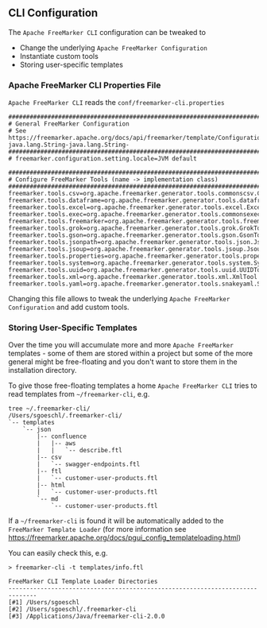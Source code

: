 ## CLI Configuration
 
The `Apache FreeMarker CLI` configuration can be tweaked to

* Change the underlying `Apache FreeMarker Configuration`
* Instantiate custom tools
* Storing user-specific templates 

### Apache FreeMarker CLI Properties File

`Apache FreeMarker CLI` reads the `conf/freemarker-cli.properties`

```
#############################################################################
# General FreeMarker Configuration
# See https://freemarker.apache.org/docs/api/freemarker/template/Configuration.html#setSetting-java.lang.String-java.lang.String-
#############################################################################
# freemarker.configuration.setting.locale=JVM default

#############################################################################
# Configure FreeMarker Tools (name -> implementation class)
#############################################################################
freemarker.tools.csv=org.apache.freemarker.generator.tools.commonscsv.CommonsCSVTool
freemarker.tools.dataframe=org.apache.freemarker.generator.tools.dataframe.DataFrameTool
freemarker.tools.excel=org.apache.freemarker.generator.tools.excel.ExcelTool
freemarker.tools.exec=org.apache.freemarker.generator.tools.commonsexec.CommonsExecTool
freemarker.tools.freemarker=org.apache.freemarker.generator.tools.freemarker.FreeMarkerTool
freemarker.tools.grok=org.apache.freemarker.generator.tools.grok.GrokTool
freemarker.tools.gson=org.apache.freemarker.generator.tools.gson.GsonTool
freemarker.tools.jsonpath=org.apache.freemarker.generator.tools.json.JsonPathTool
freemarker.tools.jsoup=org.apache.freemarker.generator.tools.jsoup.JsoupTool
freemarker.tools.properties=org.apache.freemarker.generator.tools.properties.PropertiesTool
freemarker.tools.system=org.apache.freemarker.generator.tools.system.SystemTool
freemarker.tools.uuid=org.apache.freemarker.generator.tools.uuid.UUIDTool
freemarker.tools.xml=org.apache.freemarker.generator.tools.xml.XmlTool
freemarker.tools.yaml=org.apache.freemarker.generator.tools.snakeyaml.SnakeYamlTool
```

Changing this file allows to tweak the underlying `Apache FreeMarker Configuration` and add custom tools.

### Storing User-Specific Templates

Over the time you will accumulate more and more `Apache FreeMarker` templates - some of them are stored within a project but some of the more general might be free-floating and you don't want to store them in the installation directory.

To give those free-floating templates a home `Apache FreeMarker CLI` tries to read templates from `~/freemarker-cli`, e.g.

```
tree ~/.freemarker-cli/
/Users/sgoeschl/.freemarker-cli/
`-- templates
    `-- json
        |-- confluence
        |   |-- aws
        |   |   `-- describe.ftl
        |-- csv
        |   `-- swagger-endpoints.ftl
        |-- ftl
        |   `-- customer-user-products.ftl
        |-- html
        |   `-- customer-user-products.ftl
        `-- md
            `-- customer-user-products.ftl
```

If a  `~/freemarker-cli` is found it will be automatically added to the `FreeMarker Template Loader` (for more information see https://freemarker.apache.org/docs/pgui_config_templateloading.html)

You can easily check this, e.g.  

```
> freemarker-cli -t templates/info.ftl

FreeMarker CLI Template Loader Directories
------------------------------------------------------------------------------
[#1] /Users/sgoeschl
[#2] /Users/sgoeschl/.freemarker-cli
[#3] /Applications/Java/freemarker-cli-2.0.0
``` 
